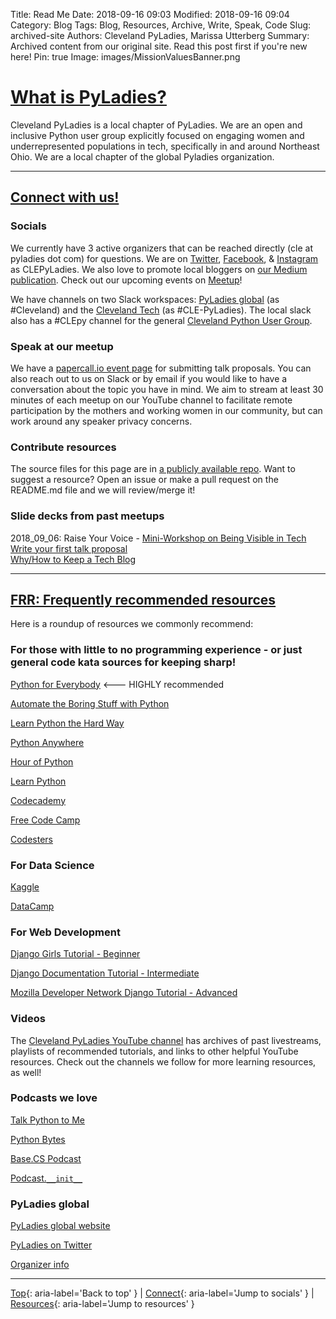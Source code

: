 Title: Read Me
Date: 2018-09-16 09:03
Modified: 2018-09-16 09:04
Category: Blog
Tags: Blog, Resources, Archive, Write, Speak, Code
Slug: archived-site
Authors: Cleveland PyLadies, Marissa Utterberg
Summary: Archived content from our original site. Read this post first if you're new here!
Pin: true
Image: images/MissionValuesBanner.png

# [What is PyLadies?](#about)

Cleveland PyLadies is a local chapter of PyLadies. We are an open and inclusive Python user group explicitly focused on engaging women and underrepresented populations in tech, specifically in and around Northeast Ohio. We are a local chapter of the global Pyladies organization.

---

## [Connect with us!](#connect)

### Socials

We currently have 3 active organizers that can be reached directly (cle at pyladies dot com) for questions. We are on [Twitter](https://www.twitter.com/CLEPyLadies/), [Facebook](https://www.facebook.com/clepyladies/), & [Instagram](https://www.instagram.com/CLEPyLadies/) as CLEPyLadies. We also love to promote local bloggers on [our Medium publication](https://medium.com/cleveland-pyladies/). Check out our upcoming events on [Meetup](https://www.meetup.com/CLE-PyLadies/)!

We have channels on two Slack workspaces: [PyLadies global](https://slackin.pyladies.com/) (as #Cleveland) and the [Cleveland Tech](https://cleveland-tech.slack.com/) (as #CLE-PyLadies). The local slack also has a #CLEpy channel for the general [Cleveland Python User Group](https://www.clepy.org/).

### Speak at our meetup

We have a [papercall.io event page](https://www.papercall.io/clepyladies) for submitting talk proposals. You can also reach out to us on Slack or by email if you would like to have a conversation about the topic you have in mind. We aim to stream at least 30 minutes of each meetup on our YouTube channel to facilitate remote participation by the mothers and working women in our community, but can work around any speaker privacy concerns.

### Contribute resources

The source files for this page are in [a publicly available repo](https://github.com/CLEPyLadies/CLEPyLadies.github.io). Want to suggest a resource? Open an issue or make a pull request on the README.md file and we will review/merge it!

### Slide decks from past meetups

2018_09_06: Raise Your Voice - [Mini-Workshop on Being Visible in Tech](http://meetu.ps/e/FLvfB/DxhG9/f)  
   [Write your first talk proposal](https://docs.google.com/presentation/d/19BdDbowE1Ec9bbDyD9LfhYsSUllm5qera-eH2APkk28/edit?usp=sharing)  
   [Why/How to Keep a Tech Blog](https://docs.google.com/presentation/d/1KPfsylMuSTvbIzJULoZCJS4rTpbm6M2rauXJAvdwrjk/edit?usp=sharing)

---

## [FRR: Frequently recommended resources](#frequently-recommended-resources)

Here is a roundup of resources we commonly recommend:

### For those with little to no programming experience - or just general code kata sources for keeping sharp!

[Python for Everybody](https://www.py4e.com/lessons) <--- HIGHLY recommended

[Automate the Boring Stuff with Python](https://automatetheboringstuff.com/)

[Learn Python the Hard Way](https://learnpythonthehardway.org/)

[Python Anywhere](https://www.pythonanywhere.com/details/education)

[Hour of Python](https://hourofpython.com/)

[Learn Python](https://www.learnpython.org/)

[Codecademy](https://www.codecademy.com/learn/learn-python)

[Free Code Camp](https://guide.freecodecamp.org/python/python-resources/)

[Codesters](https://www.codesters.com/)

### For Data Science

[Kaggle](https://www.kaggle.com)

[DataCamp](https://www.datacamp.com/tracks/skill)

### For Web Development

[Django Girls Tutorial - Beginner](https://tutorial.djangogirls.org/)

[Django Documentation Tutorial - Intermediate](https://docs.djangoproject.com/en/2.1/intro/tutorial01/)

[Mozilla Developer Network Django Tutorial - Advanced](https://developer.mozilla.org/en-US/docs/Learn/Server-side/Django/Tutorial_local_library_website)

### Videos

The [Cleveland PyLadies YouTube channel](https://www.youtube.com/channel/UCrX6AAcxXO_-8gitJWdjkuw?view_as=subscriber) has archives of past livestreams, playlists of recommended tutorials, and links to other helpful YouTube resources. Check out the channels we follow for more learning resources, as well!

### Podcasts we love

[Talk Python to Me](https://talkpython.fm/)

[Python Bytes](https://pythonbytes.fm/)

[Base.CS Podcast](https://www.codenewbie.org/basecs)

[Podcast.`__init__`](https://www.podcastinit.com/)

### PyLadies global

[PyLadies global website](https://www.pyladies.com/)

[PyLadies on Twitter](https://www.twitter.com/pyladies/)

[Organizer info](https://kit.pyladies.com/)

---

[Top](https://clepyladies.github.io/pyladies-official/archived-site.html#about){: aria-label='Back to top' } | [Connect](https://clepyladies.github.io/pyladies-official/archived-site.html#connect){: aria-label='Jump to socials' } | [Resources](https://clepyladies.github.io/pyladies-official/archived-site.html#frequently-recommended-resources){: aria-label='Jump to resources' }
